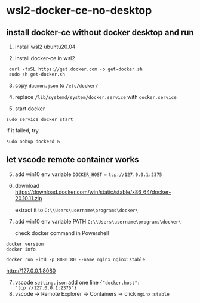 # wsl2-docker-ce-no-desktop

## install docker-ce without docker desktop and run
1. install wsl2 ubuntu20.04

2. install docker-ce in wsl2
```
 curl -fsSL https://get.docker.com -o get-docker.sh
 sudo sh get-docker.sh
```

3. copy ```daemon.json``` to ```/etc/docker/```

4. replace ```/lib/systemd/system/docker.service``` with ```docker.service```

5. start docker
```
sudo service docker start
```
if it failed, try

```
sudo nohup dockerd &
```


## let vscode remote container works

5. add win10 env variable ```DOCKER_HOST``` = ```tcp://127.0.0.1:2375```
   
6. download https://download.docker.com/win/static/stable/x86_64/docker-20.10.11.zip 

   extract it to ```C:\\Users\username\programs\docker\```

7. add win10 env variable PATH ```C:\\Users\username\programs\docker\```

   check docker command in Powershell
```
docker version
docker info
```

```
docker run -itd -p 8080:80 --name nginx nginx:stable
```
http://127.0.0.1:8080

7.  vscode ```setting.json``` add one line ```{"docker.host": "tcp://127.0.0.1:2375"}```
8.  vscode -> Remote Explorer -> Containers -> click ```nginx:stable```

